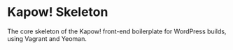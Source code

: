 # Kapow! Skeleton

The core skeleton of the Kapow! front-end boilerplate for WordPress builds, using Vagrant and Yeoman.
